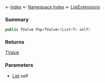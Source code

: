 ← [Index](Api-Index) ← [Namespace Index](Namespace-Index) ← [ListExtensions](System.Collections.Generic.ListExtensions)

### Summary

```csharp
public TValue Pop<TValue>(List<T> self)
```

### Returns

[TValue]()

### Parameters

* [List<T>](https://docs.microsoft.com/en-us/dotnet/api/system.collections.generic.list?view=netframework-4.6) self
